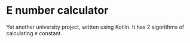 # E number calculator
Yet another university project, written using Kotlin. It has 2 algorithms of calculating e constant.
